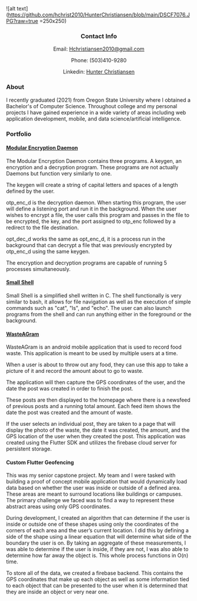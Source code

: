 ![alt text](https://github.com/hchrist2010/HunterChristiansen/blob/main/DSCF7076.JPG?raw=true =250x250)

<h3 align="center">Contact Info</h3>
<p align="center">Email: <a href="mailto: Hchristiansen2010@gmail.com">Hchristiansen2010@gmail.com</a></p>
<p align="center">Phone: (503)410-9280</p>
<p align="center">Linkedin: <a href="https://www.linkedin.com/in/hunter-christiansen-59835776/">Hunter Christiansen</a></p>

<h3>About</h3> 

<p>I recently graduated (2021) from Oregon State University where I obtained a Bachelor's of Computer Science. Throughout college and my personal projects I have gained experience in a wide variety of areas including web application development, mobile, and data science/artificial intelligence.</p>

<h3>Portfolio</h3>

<h4><a href="https://github.com/hchrist2010/ModularEncryptionDaemon">Modular Encryption Daemon</a></h4>

<p>The Modular Encryption Daemon contains three programs. A keygen, an encryption and a decryption program. These programs are not actually Daemons but function very similarly to one.</p>

<p>The keygen will create a string of capital letters and spaces of a length defined by the user.</p>

<p>otp_enc_d is the decryption daemon. When starting this program, the user will define a listening port and run it in the background. When the user wishes to encrypt a file, the user calls this program and passes in the file to be encrypted, the key, and the port assigned to otp_enc followed by a redirect to the file destination.</p>

<p>opt_dec_d works the same as opt_enc_d, it is a process run in the background that can decrypt a file that was previously encrypted by otp_enc_d using the same keygen.</p>

<p>The encryption and decryption programs are capable of running 5 processes simultaneously.</p>

<h4><a href="https://github.com/hchrist2010/SmallShell">Small Shell</a></h4>

<p>Small Shell is a simplified shell written in C. The shell functionally is very similar to bash, it allows for file navigation as well as the execution of simple commands such as "cat", "ls", and "echo". The user can also launch programs from the shell and can run anything either in the foreground or the background.</p>

<h4><a href="https://github.com/hchrist2010/WasteAGram">WasteAGram</a></h4>
<p>WasteAGram is an android mobile application that is used to record food waste. This application is meant to be used by multiple users at a time.</p>
<p>When a user is about to throw out any food, they can use this app to take a picture of it and record the amount about to go to waste.</p>
<p>The application will then capture the GPS coordinates of the user, and the date the post was created in order to finish the post.</p>
<p>These posts are then displayed to the homepage where there is a newsfeed of previous posts and a running total amount. Each feed item shows the date the post was created and the amount of waste.</p>
<p>If the user selects an individual post, they are taken to a page that will display the photo of the waste, the date it was created, the amount,
       and the GPS location of the user when they created the post. This application was created using the Flutter SDK and utilizes the firebase cloud server for persistent storage.</p>
       
<h4>Custom Flutter Geofencing</h4>
<p>This was my senior capstone project. My team and I were tasked with building a proof of concept mobile application that would dynamically load data based on whether the user was inside or outside of a defined area. These areas are meant to surround locations like buildings or campuses. The primary challenge we faced was to find a way to represent these abstract areas using only GPS coordinates.</p>

<p>During development, I created an algorithm that can determine if the user is inside or outside one of these shapes using only the coordinates of the corners of each area and the user’s current location. I did this by defining a side of the shape using a linear equation that will determine what side of the boundary the user is on. By taking an aggregate of these measurements, I was able to determine if the user is inside, if they are not, I was also able to determine how far away the object is. This whole process functions in O(n) time.</p>

<p>To store all of the data, we created a firebase backend. This contains the GPS coordinates that make up each object as well as some information tied to each object that can be presented to the user when it is determined that they are inside an object or very near one.</p>
